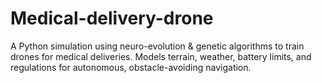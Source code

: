 # Medical-delivery-drone
A Python simulation using neuro-evolution &amp; genetic algorithms to train drones for medical deliveries. Models terrain, weather, battery limits, and regulations for autonomous, obstacle-avoiding navigation. 
